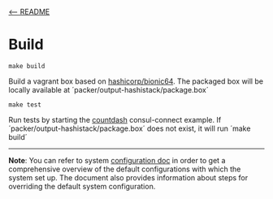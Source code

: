 [<-- README](https://github.com/zhenik/doc-fix)
# Build

```text
make build
``` 
Build a vagrant box based on [hashicorp/bionic64](https://app.vagrantup.com/hashicorp/boxes/bionic64). The packaged box will be locally available at ´packer/output-hashistack/package.box´

```text
make test
```
Run tests by starting the [countdash](https://www.nomadproject.io/docs/integrations/consul-connect/) consul-connect example. If ´packer/output-hashistack/package.box´ does not exist, it will run ´make build´

---

**Note**: You can refer to system [configuration doc](4-configuration.md) in order to get a comprehensive overview of the default configurations with which the system set up. The document also provides information about steps for overriding the default system configuration.
